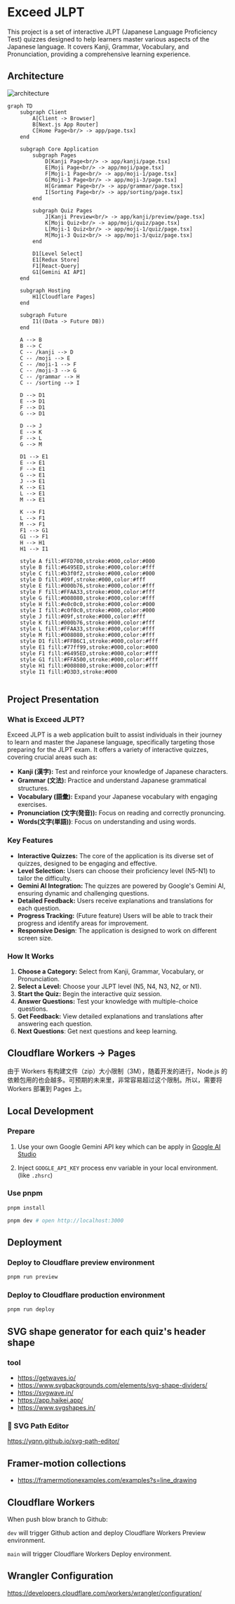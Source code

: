 # Exceed JLPT

This project is a set of interactive JLPT (Japanese Language Proficiency Test) quizzes designed to help learners master various aspects of the Japanese language. It covers Kanji, Grammar, Vocabulary, and Pronunciation, providing a comprehensive learning experience.

## Architecture
![architecture](./architecture.svg)

```mermaid
graph TD
    subgraph Client
        A[Client -> Browser]
        B[Next.js App Router]
        C[Home Page<br/> -> app/page.tsx]
    end

    subgraph Core Application
        subgraph Pages
            D[Kanji Page<br/> -> app/kanji/page.tsx]
            E[Moji Page<br/> -> app/moji/page.tsx]
            F[Moji-1 Page<br/> -> app/moji-1/page.tsx]
            G[Moji-3 Page<br/> -> app/moji-3/page.tsx]
            H[Grammar Page<br/> -> app/grammar/page.tsx]
            I[Sorting Page<br/> -> app/sorting/page.tsx]
        end
        
        subgraph Quiz Pages
            J[Kanji Preview<br/> -> app/kanji/preview/page.tsx]
            K[Moji Quiz<br/> -> app/moji/quiz/page.tsx]
            L[Moji-1 Quiz<br/> -> app/moji-1/quiz/page.tsx]
            M[Moji-3 Quiz<br/> -> app/moji-3/quiz/page.tsx]
        end

        D1[Level Select]
        E1[Redux Store]
        F1[React-Query]
        G1[Gemini AI API]
    end

    subgraph Hosting
        H1[Cloudflare Pages]
    end

    subgraph Future
        I1((Data -> Future DB))
    end

    A --> B
    B --> C
    C -- /kanji --> D
    C -- /moji --> E
    C -- /moji-1 --> F
    C -- /moji-3 --> G
    C -- /grammar --> H
    C -- /sorting --> I

    D --> D1
    E --> D1
    F --> D1
    G --> D1
    
    D --> J
    E --> K
    F --> L
    G --> M
    
    D1 --> E1
    E --> E1
    F --> E1
    G --> E1
    J --> E1
    K --> E1
    L --> E1
    M --> E1

    K --> F1
    L --> F1
    M --> F1
    F1 --> G1
    G1 --> F1
    H --> H1
    H1 --> I1

    style A fill:#FFD700,stroke:#000,color:#000
    style B fill:#6495ED,stroke:#000,color:#fff
    style C fill:#b3f0f2,stroke:#000,color:#000
    style D fill:#09f,stroke:#000,color:#fff
    style E fill:#000b76,stroke:#000,color:#fff
    style F fill:#FFAA33,stroke:#000,color:#fff
    style G fill:#008080,stroke:#000,color:#fff
    style H fill:#e0c0c0,stroke:#000,color:#000
    style I fill:#c0f0c0,stroke:#000,color:#000
    style J fill:#09f,stroke:#000,color:#fff
    style K fill:#000b76,stroke:#000,color:#fff
    style L fill:#FFAA33,stroke:#000,color:#fff
    style M fill:#008080,stroke:#000,color:#fff
    style D1 fill:#FFB6C1,stroke:#000,color:#fff
    style E1 fill:#77ff99,stroke:#000,color:#000
    style F1 fill:#6495ED,stroke:#000,color:#fff
    style G1 fill:#FFA500,stroke:#000,color:#fff
    style H1 fill:#008080,stroke:#000,color:#fff
    style I1 fill:#D3D3,stroke:#000


```

## Project Presentation

### What is Exceed JLPT?

Exceed JLPT is a web application built to assist individuals in their journey to learn and master the Japanese language, specifically targeting those preparing for the JLPT exam.  It offers a variety of interactive quizzes, covering crucial areas such as:

*   **Kanji (漢字):** Test and reinforce your knowledge of Japanese characters.
*   **Grammar (文法):** Practice and understand Japanese grammatical structures.
*   **Vocabulary (語彙):** Expand your Japanese vocabulary with engaging exercises.
*   **Pronunciation (文字(発音)):** Focus on reading and correctly pronuncing.
*   **Words(文字(単語))**: Focus on understanding and using words.

### Key Features

*   **Interactive Quizzes:** The core of the application is its diverse set of quizzes, designed to be engaging and effective.
*   **Level Selection:** Users can choose their proficiency level (N5-N1) to tailor the difficulty.
*   **Gemini AI Integration:**  The quizzes are powered by Google's Gemini AI, ensuring dynamic and challenging questions.
*   **Detailed Feedback:** Users receive explanations and translations for each question.
*   **Progress Tracking:** (Future feature) Users will be able to track their progress and identify areas for improvement.
* **Responsive Design**: The application is designed to work on different screen size.

### How It Works

1.  **Choose a Category:** Select from Kanji, Grammar, Vocabulary, or Pronunciation.
2.  **Select a Level:** Choose your JLPT level (N5, N4, N3, N2, or N1).
3.  **Start the Quiz:** Begin the interactive quiz session.
4.  **Answer Questions:** Test your knowledge with multiple-choice questions.
5.  **Get Feedback:** View detailed explanations and translations after answering each question.
6. **Next Questions**: Get next questions and keep learning.

## Cloudflare Workers -> Pages

由于 Workers 有构建文件（zip）大小限制（3M），随着开发的进行，Node.js 的依赖包用的也会越多。可预期的未来里，非常容易超过这个限制。所以，需要将 Workers 部署到 Pages 上。

## Local Development

### Prepare

1. Use your own Google Gemini API key which can be apply in [Google AI Studio](https://aistudio.google.com/apikey)

2. Inject `GOOGLE_API_KEY` process env variable in your local environment.(like `.zhsrc`)

### Use pnpm

```bash
pnpm install

pnpm dev # open http://localhost:3000
```

## Deployment

### Deploy to Cloudflare preview environment

```bash
pnpm run preview
```

### Deploy to Cloudflare production environment

```bash
pnpm run deploy
```

## SVG shape generator for each quiz's header shape

### tool

- https://getwaves.io/
- https://www.svgbackgrounds.com/elements/svg-shape-dividers/
- https://svgwave.in/
- https://app.haikei.app/
- https://www.svgshapes.in/

### 🌟 SVG Path Editor

https://yqnn.github.io/svg-path-editor/

## Framer-motion collections

- https://framermotionexamples.com/examples?s=line_drawing

## Cloudflare Workers

When push blow branch to Github:

``dev`` will trigger Github action and deploy Cloudflare Workers Preview environment.

``main`` will trigger Cloudflare Workers Deploy environment.

## Wrangler Configuration

https://developers.cloudflare.com/workers/wrangler/configuration/